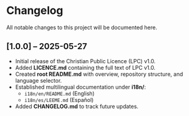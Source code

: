 # Changelog

All notable changes to this project will be documented here.

## [1.0.0] – 2025-05-27
- Initial release of the Christian Public Licence (LPC) v1.0.  
- Added **LICENCE.md** containing the full text of LPC v1.0.  
- Created **root README.md** with overview, repository structure, and language selector.  
- Established multilingual documentation under **i18n/**:  
  - `i18n/en/README.md` (English)  
  - `i18n/es/LEEME.md` (Español)  
- Added **CHANGELOG.md** to track future updates.  
